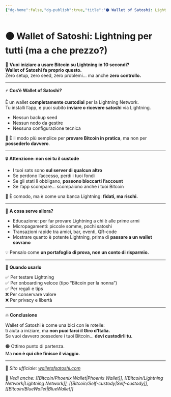 ```yaml
---
{"dg-home":false,"dg-publish":true,"title":"🟠 Wallet of Satoshi: Lightning per tutti (ma a che prezzo?)","tags":["Bitcoin","Lightning","Wallet","Custodial","Pagamenti","Privacy"],"date":"2025-07-09","permalink":"/bitcoin/wallet-of-satoshi/","dgPassFrontmatter":true}
---
```



# 🟠 Wallet of Satoshi: Lightning per tutti (ma a che prezzo?)

📲 **Vuoi iniziare a usare Bitcoin su Lightning in 10 secondi?  
Wallet of Satoshi fa proprio questo.**  
Zero setup, zero seed, zero problemi… ma anche **zero controllo.**

---

⚡ **Cos’è Wallet of Satoshi?**

È un wallet **completamente custodial** per la Lightning Network.  
Tu installi l’app, e puoi subito **inviare o ricevere satoshi** via Lightning.

- Nessun backup seed  
- Nessun nodo da gestire  
- Nessuna configurazione tecnica

🎯 È il modo più semplice per **provare Bitcoin in pratica**, ma non per **possederlo davvero**.

---

🔒 **Attenzione: non sei tu il custode**

- I tuoi sats sono **sul server di qualcun altro**  
- Se perdono l’accesso, perdi i tuoi fondi  
- Se gli stati li obbligano, **possono bloccarti l’account**  
- Se l’app scompare… scompaiono anche i tuoi Bitcoin

👮 È comodo, ma è come una banca Lightning: **fidati, ma rischi.**

---

🧠 **A cosa serve allora?**

- Educazione: per far provare Lightning a chi è alle prime armi  
- Micropagamenti: piccole somme, pochi satoshi  
- Transazioni rapide tra amici, bar, eventi, QR-code  
- Mostrare quanto è potente Lightning, prima di **passare a un wallet sovrano**

💡 Pensalo come **un portafoglio di prova, non un conto di risparmio.**

---

🎯 **Quando usarlo**

✅ Per testare Lightning  
✅ Per onboarding veloce (tipo “Bitcoin per la nonna”)  
✅ Per regali e tips  
❌ Per conservare valore  
❌ Per privacy e libertà

---

🔥 **Conclusione**

Wallet of Satoshi è come una bici con le rotelle:  
ti aiuta a iniziare, ma **non puoi farci il Giro d’Italia.**  
Se vuoi davvero possedere i tuoi Bitcoin… **devi custodirli tu.**

🟠 Ottimo punto di partenza.  
Ma **non è qui che finisce il viaggio.**

---

🔗 _Sito ufficiale: [walletofsatoshi.com](https://walletofsatoshi.com)_

📎 _Vedi anche: [[Bitcoin/Phoenix Wallet\|Phoenix Wallet]], [[Bitcoin/Lightning Network\|Lightning Network]], [[Bitcoin/Self-custody\|Self-custody]], [[Bitcoin/BlueWallet\|BlueWallet]]_